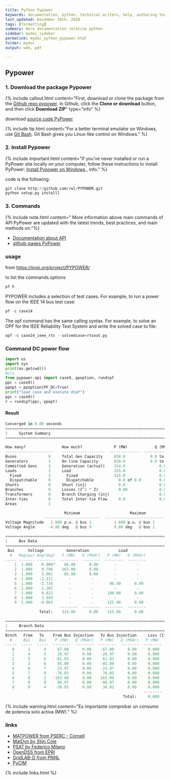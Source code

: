 ```yaml
---
title: Python Pypower
keywords: documentation, python, technical writers, help, authoring tools, replacements
last_updated: December 30th, 2020
tags: [formatting]
summary: Here documentation relative python
sidebar: mydoc_sidebar
permalink: mydoc_python_pypower.html
folder: mydoc
output: web, pdf

---
```


## Pypower

### 1. Download the package Pypower

{% include callout.html content="First, download or clone the package from the [Github repo pypower](https://rwl.github.io/PYPOWER/). In Github, click the **Clone or download** button, and then click **Download ZIP**" type="info" %}

<div class="alert alert-success" role="alert"><i class="fa fa-download fa-lg"></i> download
<a alt='install process' href='https://pypi.org/project/PYPOWER/'>source code PyPower</a>
</div>

{% include tip.html content="For a better terminal emulator on Windows, use [Git Bash](https://git-for-windows.github.io/). Git Bash gives you Linux-like control on Windows." %}

### 2. Install Pypower

{% include important.html content="If you've never installed or run a PyPower site locally on your computer, follow these instructions to install PyPower: <a alt='install process' href='https://rwl.github.io/PYPOWER/install.html'>Install Pypower on Windows</a>., info." %}

code is the following:

```python
git clone http://github.com/rwl/PYPOWER.git
python setup.py installl
```
### 3. Commands
{% include note.html content=" 
More information above main commands of API PyPower are updated with the latest trends, best practices, and main methods on:"%}

* [Documentation about API](https://rwl.github.io/PYPOWER/api/) 
* [github-pages PyPower](https://rwl.github.io/PYPOWER/usage.html#application-programming-interface)

### usage
from https://pypi.org/project/PYPOWER/

to list the commands options
```python
pf h
```

PYPOWER includes a selection of test cases. For example, to run a power flow on the IEEE 14 bus test case:
```python
pf -c case14
```

The opf command has the same calling syntax. For example, to solve an OPF for the IEEE Reliability Test System and write the solved case to file:
```python
opf -c case24_ieee_rts --solvedcase=rtsout.py
```

### Command DC power flow
```python
import os
import sys
print(os.getcwd())
#cls
from pypower.api import case9, ppoption, rundcpf
ppc = case9()
ppopt = ppoption(PF_DC=True)
print("load case and execute dcpf")
ppc = case9()
r = rundcpf(ppc, ppopt)
```
#### Result

```python
Converged in 0.00 seconds
================================================================================
|     System Summary                                                           |
================================================================================

How many?                How much?              P (MW)            Q (MVAr)      
---------------------    -------------------  -------------  -----------------  
Buses              9     Total Gen Capacity     820.0           0.0 to 0.0      
Generators         3     On-line Capacity       820.0           0.0 to 0.0      
Committed Gens     3     Generation (actual)    314.0               0.0
Loads              3     Load                   315.0               0.0
  Fixed            3       Fixed                315.0               0.0
  Dispatchable     0       Dispatchable           0.0 of 0.0        0.0
Shunts             0     Shunt (inj)              0.0               0.0
Branches           9     Losses (I^2 * Z)         0.00              0.00
Transformers       0     Branch Charging (inj)     -                0.0
Inter-ties         0     Total Inter-tie Flow     0.0               0.0
Areas              1

                          Minimum                      Maximum
                 -------------------------  --------------------------------
Voltage Magnitude   1.000 p.u. @ bus 1          1.000 p.u. @ bus 1
Voltage Angle      -4.06 deg   @ bus 9          9.80 deg   @ bus 2

================================================================================
|     Bus Data                                                                 |
================================================================================
 Bus      Voltage          Generation             Load
  #   Mag(pu) Ang(deg)   P (MW)   Q (MVAr)   P (MW)   Q (MVAr)
----- ------- --------  --------  --------  --------  --------
    1  1.000    0.000*    66.00      0.00       -         -
    2  1.000    9.796    163.00      0.00       -         -
    3  1.000    5.061     85.00      0.00       -         -
    4  1.000   -2.211       -         -         -         -
    5  1.000   -3.738       -         -       90.00      0.00
    6  1.000    2.207       -         -         -         -
    7  1.000    0.822       -         -      100.00      0.00
    8  1.000    3.959       -         -         -         -
    9  1.000   -4.063       -         -      125.00      0.00
                        --------  --------  --------  --------
               Total:    314.00      0.00    315.00      0.00

================================================================================
|     Branch Data                                                              |
================================================================================
Brnch   From   To    From Bus Injection   To Bus Injection     Loss (I^2 * Z)
  #     Bus    Bus    P (MW)   Q (MVAr)   P (MW)   Q (MVAr)   P (MW)   Q (MVAr)
-----  -----  -----  --------  --------  --------  --------  --------  --------
   0      1      4     67.00      0.00    -67.00      0.00     0.000      0.00
   1      4      5     28.97      0.00    -28.97      0.00     0.000      0.00
   2      5      6    -61.03      0.00     61.03      0.00     0.000      0.00
   3      3      6     85.00      0.00    -85.00      0.00     0.000      0.00
   4      6      7     23.97      0.00    -23.97      0.00     0.000      0.00
   5      7      8    -76.03      0.00     76.03      0.00     0.000      0.00
   6      8      2   -163.00      0.00    163.00      0.00     0.000      0.00
   7      8      9     86.97      0.00    -86.97      0.00     0.000      0.00
   8      9      4    -38.03      0.00     38.03      0.00     0.000      0.00
                                                             --------  --------
                                                    Total:     0.000      0.00
```

{% include warning.html content="Es importante comprobar un consumo de potencia solo activa (MW)." %}

### links
* [MATPOWER from PSERC - Cornell](http://www.pserc.cornell.edu/matpower/)
* [MatDyn by Stijn Cole](http://www.esat.kuleuven.be/electa/teaching/matdyn/)
* [PSAT by Federico Milano](http://www.uclm.es/area/gsee/web/Federico/psat.htm)
* [OpenDSS from EPRI](http://sourceforge.net/projects/electricdss/)
* [GridLAB-D from PNNL](http://sourceforge.net/projects/gridlab-d/)
* [PyCIM](http://www.pycim.org/)

{% include links.html %}
